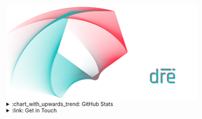 <!-- Hero Image -->
<img alt="Gabriele Di Remigio's Hero Image" src="./assets/hero-image.png" />
<!---------------->

<!-- Personal Stats -->
<details>
    <summary>:chart_with_upwards_trend: GitHub Stats</summary>
    <br/>
    <img alt="Gabriele Di Remigio's GitHub Stats" src="https://github-readme-stats.vercel.app/api?username=gabrielediremigio&title_color=AE6371&text_color=5D9498&icon_color=AE6371&border_color=5D9498&theme=transparent&border_radius=6&card_width=500&show_icons=true" />
    <br/>
    <br/>
    <img alt="Gabriele Di Remigio's GitHub Streak" src="https://streak-stats.demolab.com/?user=gabrielediremigio&theme=transparent&border_radius=6&border=5D9498&stroke=5D9498&ring=AE6371&fire=5D9498&currStreakNum=5D9498&sideNums=AE6371&currStreakLabel=5D9498&sideLabels=5D9498&dates=AE6371&card_width=500" />
</details>
<!-------------------->

<!-- Social Section -->
<details>
    <summary>:link: Get in Touch</summary>
    <br/>
    <a href="https://www.linkedin.com/in/gabriele-di-remigio-8548181b0" target="_blank" rel="noopener">
        <img height="32" width="32" alt="linkedin" src="https://cdn.simpleicons.org/linkedin/0A66C2" />
    </a>
    &nbsp;&nbsp;&nbsp;&nbsp;&nbsp;
    <a href="https://twitter.com/itisdire" target="_blank" rel="noopener">
        <img height="32" width="32" alt="x" src="https://cdn.simpleicons.org/x/AE6371" />
    </a>
    &nbsp;&nbsp;&nbsp;&nbsp;&nbsp;
    <a href="https://t.me/itisdire" target="_blank" rel="noopener">
        <img height="32" width="32" alt="telegram" src="https://cdn.simpleicons.org/telegram/26A5E4" />
    </a>
    &nbsp;&nbsp;&nbsp;&nbsp;&nbsp;
    <a href="https://discordapp.com/users/403692882307055618" target="_blank" rel="noopener">
        <img height="32" width="32" alt="discord" src="https://cdn.simpleicons.org/discord/5865F2" />
    </a>
</details>
<!-------------------->
